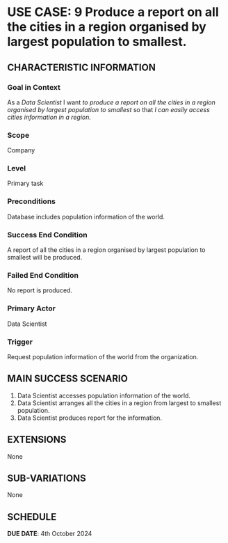 # USE CASE: 9 Produce a report on all the cities in a region organised by largest population to smallest.

## CHARACTERISTIC INFORMATION

### Goal in Context

As a *Data Scientist* I want *to produce a report on all the cities in a region organised by largest population to smallest* so that *I can easily access cities information in a region.*

### Scope

Company

### Level

Primary task

### Preconditions

Database includes population information of the world.

### Success End Condition

A report of all the cities in a region organised by largest population to smallest will be produced.

### Failed End Condition

No report is produced.

### Primary Actor

Data Scientist

### Trigger

Request population information of the world from the organization.

## MAIN SUCCESS SCENARIO

1. Data Scientist accesses population information of the world.
2. Data Scientist arranges all the cities in a region from largest to smallest population.
3. Data Scientist produces report for the information.

## EXTENSIONS

None

## SUB-VARIATIONS

None

## SCHEDULE

**DUE DATE**: 4th October 2024